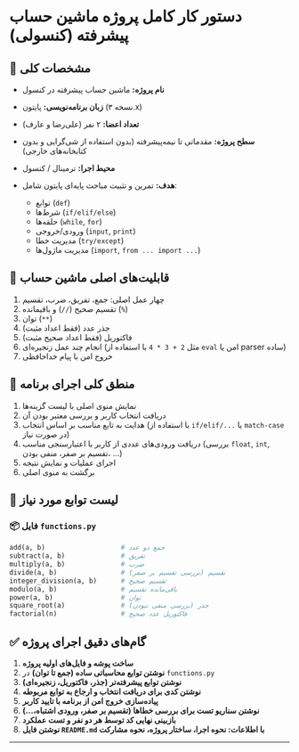 # دستور کار کامل پروژه ماشین حساب پیشرفته (کنسولی)

## 🎯 مشخصات کلی

* **نام پروژه:** ماشین حساب پیشرفته در کنسول
* **زبان برنامه‌نویسی:** پایتون (نسخه ۳.x)
* **تعداد اعضا:** ۲ نفر (علی‌رضا و عارف)
* **سطح پروژه:** مقدماتی تا نیمه‌پیشرفته (بدون استفاده از شی‌گرایی و بدون کتابخانه‌های خارجی)
* **محیط اجرا:** ترمینال / کنسول
* **هدف:** تمرین و تثبیت مباحث پایه‌ای پایتون شامل:

  * توابع (`def`)
  * شرط‌ها (`if/elif/else`)
  * حلقه‌ها (`while`, `for`)
  * ورودی/خروجی (`input`, `print`)
  * مدیریت خطا (`try/except`)
  * مدیریت ماژول‌ها (`import`, `from ... import ...`)

## 📌 قابلیت‌های اصلی ماشین حساب

1. چهار عمل اصلی: جمع، تفریق، ضرب، تقسیم
2. تقسیم صحیح (`//`) و باقیمانده (`%`)
3. توان (`**`)
4. جذر عدد (فقط اعداد مثبت)
5. فاکتوریل (فقط اعداد صحیح مثبت)
6. انجام چند عمل زنجیره‌ای (مثل `2 + 3 * 4` با استفاده از `eval` امن یا parser ساده)
7. خروج امن با پیام خداحافظی



## 🧠 منطق کلی اجرای برنامه

1. نمایش منوی اصلی با لیست گزینه‌ها
2. دریافت انتخاب کاربر و بررسی معتبر بودن آن
3. هدایت به تابع مناسب بر اساس انتخاب (با استفاده از `if/elif/...` یا `match-case` در صورت نیاز)
4. دریافت ورودی‌های عددی از کاربر با اعتبارسنجی مناسب (بررسی `float`, `int`, تقسیم بر صفر، منفی بودن، ...)
5. اجرای عملیات و نمایش نتیجه
6. برگشت به منوی اصلی

## 🧪 لیست توابع مورد نیاز

### 📦 فایل `functions.py`

```python
add(a, b)                   # جمع دو عدد
subtract(a, b)              # تفریق
multiply(a, b)              # ضرب
divide(a, b)                # تقسیم (بررسی تقسیم بر صفر) 
integer_division(a, b)      # تقسیم صحیح
modulo(a, b)                # باقی‌مانده تقسیم
power(a, b)                 # توان
square_root(a)              # جذر (بررسی منفی نبودن)
factorial(n)                # فاکتوریل عدد صحیح

```

## ✅ گام‌های دقیق اجرای پروژه

1. **ساخت پوشه و فایل‌های اولیه پروژه**
2. **نوشتن توابع محاسباتی ساده (جمع تا توان)** در `functions.py`
3. **نوشتن توابع پیشرفته‌تر (جذر، فاکتوریل، زنجیره‌ای)**
4. **نوشتن کدی برای دریافت انتخاب و ارجاع به توابع مربوطه**
5. **پیاده‌سازی خروج امن از برنامه با تایید کاربر**
6. **نوشتن سناریو تست برای بررسی خطاها (تقسیم بر صفر، ورودی اشتباه،...)**
7. **بازبینی نهایی کد توسط هر دو نفر و تست عملکرد**
8. **نوشتن فایل `README.md` با اطلاعات: نحوه اجرا، ساختار پروژه، نحوه مشارکت**


---



